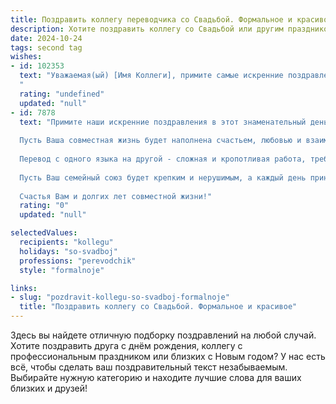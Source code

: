 ```yaml
---
title: Поздравить коллегу переводчика со Свадьбой. Формальное и красивое
description: Хотите поздравить коллегу со Свадьбой или другим праздником? Наш ИИ создаст незабываемое поздравление, а вы обязательно выделитесь среди других.  
date: 2024-10-24
tags: second tag
wishes:
- id: 102353
  text: "Уважаемая(ый) [Имя Коллеги], примите самые искренние поздравления с замечательным событием — вашей свадьбой! Желаем вам семейного счастья, любви, взаимопонимания и благополучия на долгие годы. Пусть ваш союз будет таким же прекрасным и гармоничным, как безупречный перевод.  Счастья вам!
  "
  rating: "undefined"
  updated: "null"
- id: 7878
  text: "Примите наши искренние поздравления в этот знаменательный день Вашей свадьбы!
  
  Пусть Ваша совместная жизнь будет наполнена счастьем, любовью и взаимопониманием. Желаем Вам долгих лет совместного пути, успехов и гармонии в Вашем доме.
  
  Перевод с одного языка на другой - сложная и кропотливая работа, требующая точности, аккуратности и высокого профессионализма. Мы уверены, что эти качества, присущие Вам и Вашей второй половинке, непременно помогут Вам и в семейной жизни.
  
  Пусть Ваш семейный союз будет крепким и нерушимым, а каждый день приносит Вам радость и новые приятные открытия.
  
  Счастья Вам и долгих лет совместной жизни!"
  rating: "0"
  updated: "null"

selectedValues:
  recipients: "kollegu"
  holidays: "so-svadboj"
  professions: "perevodchik"
  style: "formalnoje"

links:
- slug: "pozdravit-kollegu-so-svadboj-formalnoje"
  title: "Поздравить коллегу со Свадьбой. Формальное и красивое"
---
```


Здесь вы найдете отличную подборку поздравлений на любой случай. 
Хотите поздравить друга с днём рождения, коллегу с профессиональным праздником или близких с Новым годом? У нас есть всё, чтобы сделать ваш поздравительный текст незабываемым. Выбирайте нужную категорию и находите лучшие слова для ваших близких и друзей!
